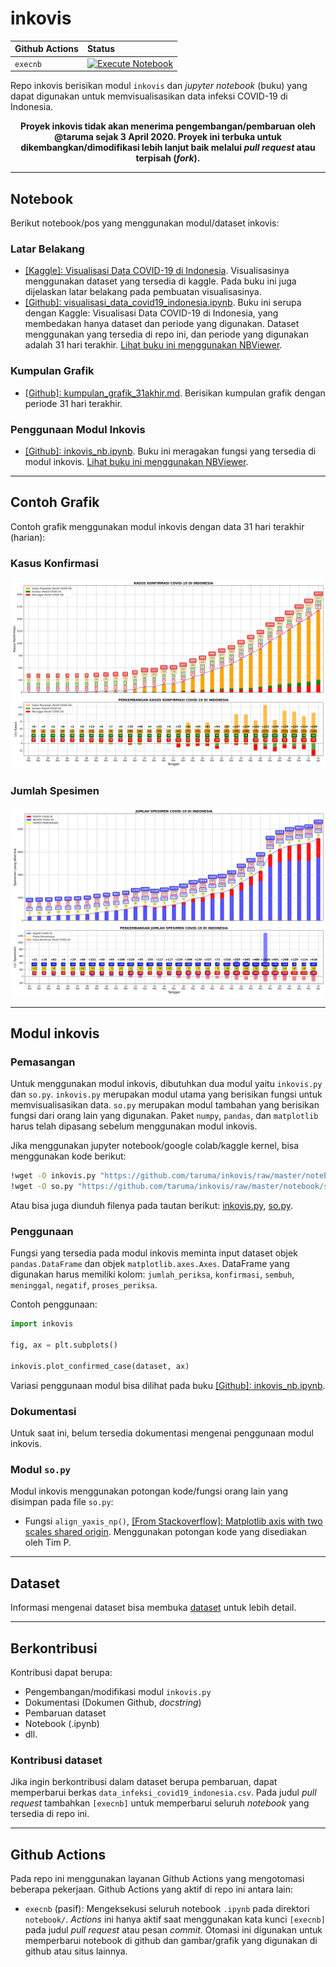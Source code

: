 # inkovis

Github Actions | Status
:- | :-
`execnb` | [![Execute Notebook](https://github.com/taruma/inkovis/workflows/Execute%20Notebook/badge.svg)](https://github.com/taruma/inkovis/actions)

Repo inkovis berisikan modul `inkovis` dan _jupyter notebook_ (buku) yang dapat digunakan untuk memvisualisasikan data infeksi COVID-19 di Indonesia. 

<div align="center">

**Proyek inkovis tidak akan menerima pengembangan/pembaruan oleh @taruma sejak 3 April 2020. Proyek ini terbuka untuk dikembangkan/dimodifikasi lebih lanjut baik melalui _pull request_ atau terpisah (_fork_).**

</div>

-----

## Notebook

Berikut notebook/pos yang menggunakan modul/dataset inkovis:

### Latar Belakang 

- [[Kaggle]: Visualisasi Data COVID-19 di Indonesia](https://www.kaggle.com/tarumainfo/visualisasi-data-covid-19-indonesia). Visualisasinya menggunakan dataset yang tersedia di kaggle. Pada buku ini juga dijelaskan latar belakang pada pembuatan visualisasinya.
- [[Github]: visualisasi_data_covid19_indonesia.ipynb](https://github.com/taruma/inkovis/blob/master/notebook/visualisasi_data_covid19_indonesia.ipynb). Buku ini serupa dengan Kaggle: Visualisasi Data COVID-19 di Indonesia, yang membedakan hanya dataset dan periode yang digunakan. Dataset menggunakan yang tersedia di repo ini, dan periode yang digunakan adalah 31 hari terakhir. [Lihat buku ini menggunakan NBViewer](https://nbviewer.jupyter.org/github/taruma/inkovis/blob/master/notebook/visualisasi_data_covid19_indonesia.ipynb).


### Kumpulan Grafik

- [[Github]: kumpulan_grafik_31akhir.md](kumpulan_grafik_31akhir.md). Berisikan kumpulan grafik dengan periode 31 hari terakhir.


### Penggunaan Modul Inkovis

- [[Github]: inkovis_nb.ipynb](https://github.com/taruma/inkovis/blob/master/notebook/inkovis_nb.ipynb). Buku ini meragakan fungsi yang tersedia di modul inkovis. [Lihat buku ini menggunakan NBViewer](https://nbviewer.jupyter.org/github/taruma/inkovis/blob/master/notebook/inkovis_nb.ipynb).


-----

## Contoh Grafik

Contoh grafik menggunakan modul inkovis dengan data 31 hari terakhir (harian):

### Kasus Konfirmasi

![](notebook/SUM_KASUS_KONFIRMASI_HARIAN.png)

### Jumlah Spesimen

![](notebook/SUM_JUMLAH_SPESIMEN_HARIAN.png)

-----

## Modul inkovis

### Pemasangan

Untuk menggunakan modul inkovis, dibutuhkan dua modul yaitu `inkovis.py` dan `so.py`. `inkovis.py` merupakan modul utama yang berisikan fungsi untuk memvisualisasikan data. `so.py` merupakan modul tambahan yang berisikan fungsi dari orang lain yang digunakan. Paket `numpy`, `pandas`, dan `matplotlib` harus telah dipasang sebelum menggunakan modul inkovis.  

Jika menggunakan jupyter notebook/google colab/kaggle kernel, bisa menggunakan kode berikut: 

```bash
!wget -O inkovis.py "https://github.com/taruma/inkovis/raw/master/notebook/inkovis.py" -q
!wget -O so.py "https://github.com/taruma/inkovis/raw/master/notebook/so.py" -q
```

Atau bisa juga diunduh filenya pada tautan berikut: [inkovis.py](https://github.com/taruma/inkovis/blob/master/notebook/inkovis.py), [so.py](https://github.com/taruma/inkovis/blob/master/notebook/so.py).

### Penggunaan

Fungsi yang tersedia pada modul inkovis meminta input dataset objek `pandas.DataFrame` dan objek `matplotlib.axes.Axes`. DataFrame yang digunakan harus memiliki kolom: `jumlah_periksa`, `konfirmasi`, `sembuh`, `meninggal`, `negatif`, `proses_periksa`. 

Contoh penggunaan:

```python
import inkovis

fig, ax = plt.subplots()

inkovis.plot_confirmed_case(dataset, ax)
```

Variasi penggunaan modul bisa dilihat pada buku [[Github]: inkovis_nb.ipynb](https://github.com/taruma/inkovis/blob/master/notebook/inkovis_nb.ipynb).

### Dokumentasi

Untuk saat ini, belum tersedia dokumentasi mengenai penggunaan modul inkovis. 

### Modul `so.py`

Modul inkovis menggunakan potongan kode/fungsi orang lain yang disimpan pada file `so.py`:
- Fungsi `align_yaxis_np()`, [[From Stackoverflow]: Matplotlib axis with two scales shared origin](https://stackoverflow.com/a/46901839/4886384). Menggunakan potongan kode yang disediakan oleh Tim P.

-----

## Dataset

Informasi mengenai dataset bisa membuka [dataset](dataset) untuk lebih detail.

-----

## Berkontribusi

Kontribusi dapat berupa:

- Pengembangan/modifikasi modul `inkovis.py`
- Dokumentasi (Dokumen Github, _docstring_)
- Pembaruan dataset
- Notebook (.ipynb)
- dll. 

### Kontribusi dataset

Jika ingin berkontribusi dalam dataset berupa pembaruan, dapat memperbarui berkas `data_infeksi_covid19_indonesia.csv`. Pada judul _pull request_ tambahkan `[execnb]` untuk memperbarui seluruh _notebook_ yang tersedia di repo ini. 

-----

## Github Actions

Pada repo ini menggunakan layanan Github Actions yang mengotomasi beberapa pekerjaan. Github Actions yang aktif di repo ini antara lain:

- `execnb` (pasif): Mengeksekusi seluruh notebook `.ipynb` pada direktori `notebook/`. _Actions_ ini hanya aktif saat menggunakan kata kunci `[execnb]` pada judul _pull request_ atau pesan _commit_. Otomasi ini digunakan untuk memperbarui notebook di github dan gambar/grafik yang digunakan di github atau situs lainnya.  